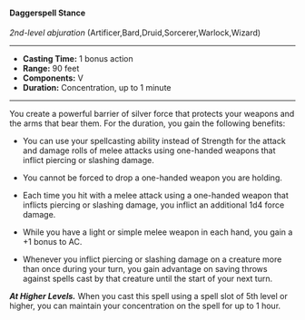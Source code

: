 #### Daggerspell Stance
*2nd-level abjuration* (Artificer,Bard,Druid,Sorcerer,Warlock,Wizard)
___
- **Casting Time:** 1 bonus action
- **Range:** 90 feet
- **Components:** V
- **Duration:** Concentration, up to 1 minute 
---
You create a powerful barrier of silver force that protects your weapons and the arms that bear them. For the duration, you gain the following benefits:

* You can use your spellcasting ability instead of Strength for the attack and damage rolls of melee attacks using one-handed weapons that inflict piercing or slashing damage.

* You cannot be forced to drop a one-handed weapon you are holding.

* Each time you hit with a melee attack using a one-handed weapon that inflicts piercing or slashing damage, you inflict an additional 1d4 force damage.

* While you have a light or simple melee weapon in each hand, you gain a +1 bonus to AC.

* Whenever you inflict piercing or slashing damage on a creature more than once during your turn, you gain advantage on saving throws against spells cast by that creature until the start of your next turn.

***At Higher Levels.***  When you cast this spell using
a spell slot of 5th level or higher, you can maintain
your concentration on the spell for up to 1 hour.

